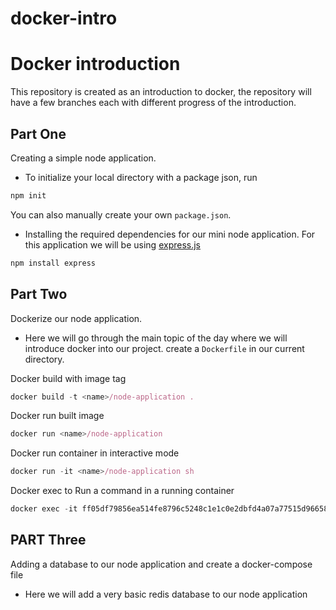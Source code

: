 # docker-intro
# Docker introduction
This repository is created as an introduction to docker, the repository will have a few branches each with different progress of the introduction.

## Part One
Creating a simple node application.
- To initialize your local directory with a package json, run
```js
npm init
```
You can also manually create your own `package.json`.

- Installing the required dependencies for our mini node application.
For this application we will be using [express.js](https://expressjs.com/)
```js
npm install express
```

## Part Two
Dockerize our node application.
- Here we will go through the main topic of the day where we will introduce docker into our project.
create a `Dockerfile` in our current directory.

Docker build with image tag
```js
docker build -t <name>/node-application .
```
Docker run built image
```js
docker run <name>/node-application
```

Docker run container in interactive mode
```js
docker run -it <name>/node-application sh
```

Docker exec to Run a command in a running container
```js
docker exec -it ff05df79856ea514fe8796c5248c1e1c0e2dbfd4a07a77515d96658ea61af7b7 sh
```

## PART Three
Adding a database to our node application and create a docker-compose file
- Here we will add a very basic redis database to our node application